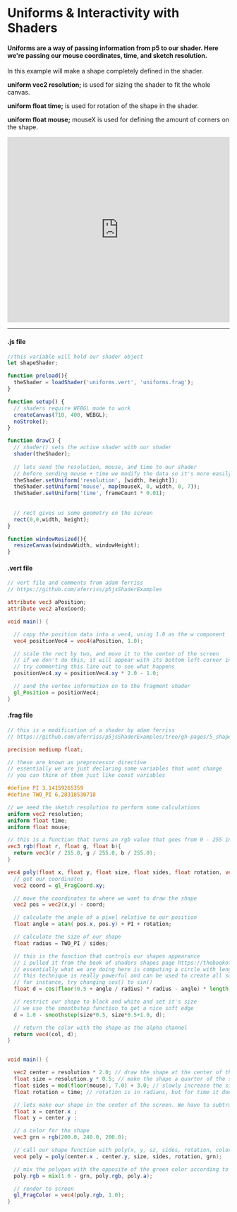 # Uniforms & Interactivity with Shaders
#### Uniforms are a way of passing information from p5 to our shader. Here we're passing our mouse coordinates, time, and sketch resolution.

In this example will make a shape completely defined in the shader.

**uniform vec2 resolution;** is used for sizing the shader to fit the whole canvas.

**uniform float time;** is used for rotation of the shape in the shader.

**uniform float mouse;** mouseX is used for defining the amount of corners on the shape.


<div class="glitch-embed-wrap" style="height: 420px; width: 100%;">
  <iframe
    allow="geolocation; microphone; camera; midi; vr; encrypted-media"
    src="https://glitch.com/embed/#!/embed/passing-uniforms?path=uniforms.frag&previewSize=100"
    alt="passing-uniforms on Glitch"
    style="height: 100%; width: 100%; border: 0;">
  </iframe>
</div>

***

#### .js file
```javascript
//this variable will hold our shader object
let shapeShader;

function preload(){
  theShader = loadShader('uniforms.vert', 'uniforms.frag');
}

function setup() {
  // shaders require WEBGL mode to work
  createCanvas(710, 400, WEBGL);
  noStroke();
}

function draw() {  
  // shader() sets the active shader with our shader
  shader(theShader);
  
  // lets send the resolution, mouse, and time to our shader
  // before sending mouse + time we modify the data so it's more easily usable by the shader
  theShader.setUniform('resolution', [width, height]);
  theShader.setUniform('mouse', map(mouseX, 0, width, 0, 7));
  theShader.setUniform('time', frameCount * 0.01);
  
  
  // rect gives us some geometry on the screen
  rect(0,0,width, height);
}

function windowResized(){
  resizeCanvas(windowWidth, windowHeight);
}
```

#### .vert file
```vert
// vert file and comments from adam ferriss
// https://github.com/aferriss/p5jsShaderExamples

attribute vec3 aPosition;
attribute vec2 aTexCoord;

void main() {

  // copy the position data into a vec4, using 1.0 as the w component
  vec4 positionVec4 = vec4(aPosition, 1.0);

  // scale the rect by two, and move it to the center of the screen
  // if we don't do this, it will appear with its bottom left corner in the center of the sketch
  // try commenting this line out to see what happens
  positionVec4.xy = positionVec4.xy * 2.0 - 1.0;

  // send the vertex information on to the fragment shader
  gl_Position = positionVec4;
}
```

#### .frag file
```frag
// this is a modification of a shader by adam ferriss
// https://github.com/aferriss/p5jsShaderExamples/tree/gh-pages/5_shapes/5-3_polygon

precision mediump float;

// these are known as preprocessor directive
// essentially we are just declaring some variables that wont change
// you can think of them just like const variables

#define PI 3.14159265359
#define TWO_PI 6.28318530718

// we need the sketch resolution to perform some calculations
uniform vec2 resolution;
uniform float time;
uniform float mouse;

// this is a function that turns an rgb value that goes from 0 - 255 into 0.0 - 1.0
vec3 rgb(float r, float g, float b){
  return vec3(r / 255.0, g / 255.0, b / 255.0);
}

vec4 poly(float x, float y, float size, float sides, float rotation, vec3 col){
  // get our coordinates
  vec2 coord = gl_FragCoord.xy;

  // move the coordinates to where we want to draw the shape
  vec2 pos = vec2(x,y) - coord;

  // calculate the angle of a pixel relative to our position
  float angle = atan( pos.x, pos.y) + PI + rotation;

  // calculate the size of our shape
  float radius = TWO_PI / sides;

  // this is the function that controls our shapes appearance
  // i pulled it from the book of shaders shapes page https://thebookofshaders.com/07/
  // essentially what we are doing here is computing a circle with length(pos) and manipulating it's shape with the cos() function
  // this technique is really powerful and can be used to create all sorts of different shapes
  // for instance, try changing cos() to sin()
  float d = cos(floor(0.5 + angle / radius) * radius - angle) * length(pos);

  // restrict our shape to black and white and set it's size
  // we use the smoothstep function to get a nice soft edge 
  d = 1.0 - smoothstep(size*0.5, size*0.5+1.0, d);

  // return the color with the shape as the alpha channel
  return vec4(col, d);
}


void main() {

  vec2 center = resolution * 2.0; // draw the shape at the center of the screen
  float size = resolution.y * 0.5; // make the shape a quarter of the screen height
  float sides = mod(floor(mouse), 7.0) + 3.0; // slowly increase the sides, when it reaches 10 sides, go back down to 3
  float rotation = time; // rotation is in radians, but for time it doesnt really matter

  // lets make our shape in the center of the screen. We have to subtract half of it's width and height just like in p5
  float x = center.x ;
  float y = center.y ;

  // a color for the shape 
  vec3 grn = rgb(200.0, 240.0, 200.0);

  // call our shape function with poly(x, y, sz, sides, rotation, color);
  vec4 poly = poly(center.x , center.y, size, sides, rotation, grn);

  // mix the polygon with the opposite of the green color according to the shapes alpha
  poly.rgb = mix(1.0 - grn, poly.rgb, poly.a);

  // render to screen
  gl_FragColor = vec4(poly.rgb, 1.0);
}
```
